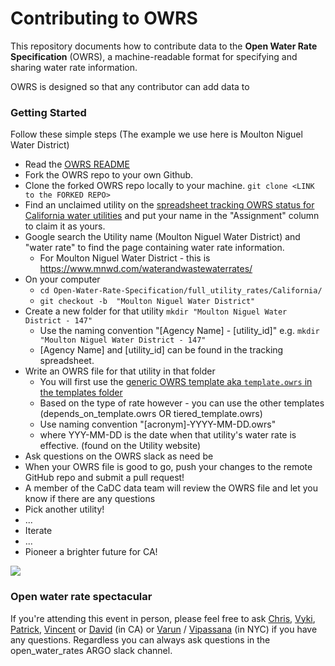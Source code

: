 
 # Contributing to OWRS

 This repository documents how to contribute data to the **Open Water Rate Specification** (OWRS), a machine-readable format for specifying and sharing water rate information.

 OWRS is designed so that any contributor can add data to

 ### Getting Started

 Follow these simple steps
 (The example we use here is Moulton Niguel Water District)

 * Read the [OWRS README](https://github.com/California-Data-Collaborative/Open-Water-Rate-Specification/blob/master/README.md)
 * Fork the OWRS repo to your own Github.
 * Clone the forked OWRS repo locally to your machine. `git clone <LINK to the FORKED REPO>`
 * Find an unclaimed utility on the [spreadsheet tracking OWRS status for California water utilities](https://docs.google.com/spreadsheets/d/1THqfs-tCxQiov65hHD3pG-9wRULHMo1aANy3EOiEAQ4/edit#gid=1887640542) and put your name in the "Assignment" column to claim it as yours.
 * Google search the Utility name (Moulton Niguel Water District) and "water rate" to find the page containing water rate information.
   * For Moulton Niguel Water District - this is https://www.mnwd.com/waterandwastewaterrates/
 * On your computer 
    * `cd Open-Water-Rate-Specification/full_utility_rates/California/`
    * `git checkout -b  "Moulton Niguel Water District"`
 * Create a new folder for that utility `mkdir "Moulton Niguel Water District - 147"` 
   * Use the naming convention "[Agency Name] - [utility_id]" e.g. `mkdir "Moulton Niguel Water District - 147"`
   * [Agency Name] and [utility_id] can be found in the tracking spreadsheet.
 * Write an OWRS file for that utility in that folder
   * You will first use the [generic OWRS template aka `template.owrs` in the templates folder](https://github.com/California-Data-Collaborative/Open-Water-Rate-Specification/tree/master/templates)
   * Based on the type of rate however - you can use the other templates (depends_on_template.owrs OR tiered_template.owrs)
   * Use naming convention "[acronym]-YYYY-MM-DD.owrs"
   * where YYY-MM-DD is the date when that utility's water rate is effective. (found on the Utility website)
 * Ask questions on the OWRS slack as need be
 * When your OWRS file is good to go, push your changes to the remote GitHub repo and submit a pull request!  
 * A member of the CaDC data team will review the OWRS file and let you know if there are any questions
 * Pick another utility!
 * ...
 * Iterate
 * ...
 * Pioneer a brighter future for CA!

 ![](http://imgur.com/6oRoiHf.gif)

 ### Open water rate spectacular

 If you're attending this event in person, please feel free to ask [Chris](https://github.com/christophertull), [Vyki](https://github.com/vykster), [Patrick](https://github.com/patwater), [Vincent](https://github.com/vincent-hebble) or [David](https://github.com/dmarulli) (in CA) or [Varun](https://github.com/vr00n) / [Vipassana](https://github.com/vipassana) (in NYC) if you have any questions.  Regardless you can always ask questions in the open_water_rates ARGO slack channel.  
